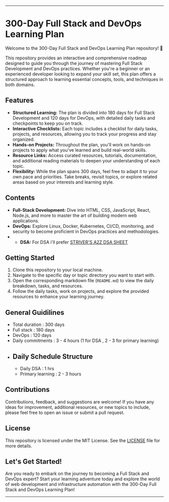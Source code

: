 ---

# 300-Day Full Stack and DevOps Learning Plan

Welcome to the 300-Day Full Stack and DevOps Learning Plan repository! 🚀

This repository provides an interactive and comprehensive roadmap designed to guide you through the journey of mastering Full Stack Development and DevOps practices. Whether you're a beginner or an experienced developer looking to expand your skill set, this plan offers a structured approach to learning essential concepts, tools, and techniques in both domains.

## Features

- **Structured Learning:** The plan is divided into 180 days for Full Stack Development and 120 days for DevOps, with detailed daily tasks and checkpoints to keep you on track.
- **Interactive Checklists:** Each topic includes a checklist for daily tasks, projects, and resources, allowing you to track your progress and stay organized.
- **Hands-on Projects:** Throughout the plan, you'll work on hands-on projects to apply what you've learned and build real-world skills.
- **Resource Links:** Access curated resources, tutorials, documentation, and additional reading materials to deepen your understanding of each topic.
- **Flexibility:** While the plan spans 300 days, feel free to adapt it to your own pace and priorities. Take breaks, revisit topics, or explore related areas based on your interests and learning style.

## Contents

- **Full-Stack Development:** Dive into HTML, CSS, JavaScript, React, Node.js, and more to master the art of building modern web applications.
- **DevOps:** Explore Linux, Docker, Kubernetes, CI/CD, monitoring, and security to become proficient in DevOps practices and methodologies.
- - **DSA:** For DSA i'll prefer [STRIVER'S A2Z DSA SHEET](https://takeuforward.org/strivers-a2z-dsa-course/strivers-a2z-dsa-course-sheet-2/)

## Getting Started

1. Clone this repository to your local machine.
2. Navigate to the specific day or topic directory you want to start with.
3. Open the corresponding markdown file (`README.md`) to view the daily breakdown, tasks, and resources.
4. Follow the daily tasks, work on projects, and explore the provided resources to enhance your learning journey.

## General Guidilines 
 -  Total duration : 300 days 
 -  Full stack : 180 days
 -  DevOps : 120 days
 -  Daily commitments : 3 - 4 hours (1 for DSA , 2 - 3 for primary learning)
 -  ## Daily Schedule Structure 
    -  Daily DSA : 1 hrs
    -  Primary learning : 2 - 3 hours
  

## Contributions

Contributions, feedback, and suggestions are welcome! If you have any ideas for improvement, additional resources, or new topics to include, please feel free to open an issue or submit a pull request.

## License

This repository is licensed under the MIT License. See the [LICENSE](LICENSE) file for more details.

## Let's Get Started!

Are you ready to embark on the journey to becoming a Full Stack and DevOps expert? Start your learning adventure today and explore the world of web development and infrastructure automation with the 300-Day Full Stack and DevOps Learning Plan!

---